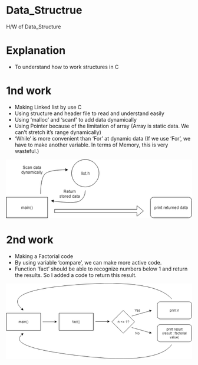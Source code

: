 <h1 id="data_structrue">Data_Structrue</h1>
<p>H/W of Data_Structure</p>
<h1 id="explanation">Explanation</h1>
<ul>
<li>To understand how to work structures in C</li>
</ul>
<h1 id="nd-work">1nd work</h1>
<ul>
<li>Making Linked list by use C</li>
<li>Using structure and header file to read and understand easily</li>
<li>Using ‘malloc’ and ‘scanf’ to add data dynamically</li>
<li>Using Pointer because of the limitation of array (Array is static data. We can’t stretch it’s range dynamically)</li>
<li>‘While’ is more convenient than ‘For’ at dynamic data (If we use ‘For’, we have to make another variable. In terms of Memory, this is very wasteful.)</li>
</ul>
<p><img src="./img/Dia_proj1.png" alt="Dia_proj1"></p>
<h1 id="nd-work-1">2nd work</h1>
<ul>
<li>Making a Factorial code</li>
<li>By using variable ‘compare’, we can make more active code.</li>
<li>Function ‘fact’ should be able to recognize numbers below 1 and return the results. So I added a code to return this result.</li>
</ul>
<p><img src="./img/Dia_proj2.png" alt="Dia_proj2"></p>

